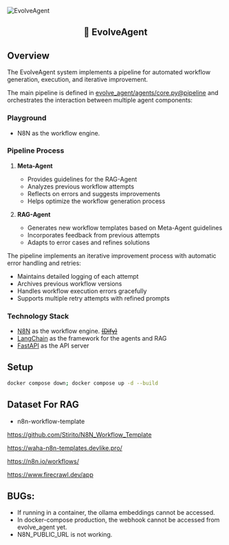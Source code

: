 ![EvolveAgent](./assets/cover.jpeg)

<h2>
    <p align="center">
    🤖 EvolveAgent
    </p>
</h2>

## Overview

The EvolveAgent system implements a pipeline for automated workflow generation, execution, and iterative improvement.

The main pipeline is defined in [evolve_agent/agents/core.py@pipeline](evolve_agent/agents/core.py#L192) and orchestrates the interaction between multiple agent components:

### Playground

- N8N as the workflow engine.

### Pipeline Process

1. **Meta-Agent**
    - Provides guidelines for the RAG-Agent
    - Analyzes previous workflow attempts
    - Reflects on errors and suggests improvements
    - Helps optimize the workflow generation process

2. **RAG-Agent**
    - Generates new workflow templates based on Meta-Agent guidelines
    - Incorporates feedback from previous attempts
    - Adapts to error cases and refines solutions

The pipeline implements an iterative improvement process with automatic error handling and retries:
- Maintains detailed logging of each attempt
- Archives previous workflow versions
- Handles workflow execution errors gracefully
- Supports multiple retry attempts with refined prompts

### Technology Stack

- [N8N](https://n8n.io/) as the workflow engine. [~~(Dify)~~](https://dify.ai/)
- [LangChain](https://www.langchain.com/) as the framework for the agents and RAG
- [FastAPI](https://fastapi.tiangolo.com/) as the API server

## Setup

```bash
docker compose down; docker compose up -d --build
```

## Dataset For RAG

- n8n-workflow-template

https://github.com/Stirito/N8N_Workflow_Template

https://waha-n8n-templates.devlike.pro/

https://n8n.io/workflows/

https://www.firecrawl.dev/app

## BUGs:

- If running in a container, the ollama embeddings cannot be accessed.
- In docker-compose production, the webhook cannot be accessed from evolve_agent yet.
- N8N_PUBLIC_URL is not working.
